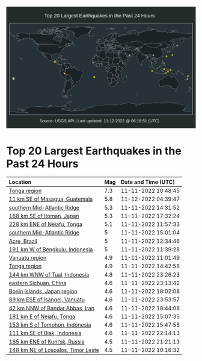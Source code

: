 ![Map](./map.png)

# Top 20 Largest Earthquakes in the Past 24 Hours

| Location | Mag | Date and Time (UTC) |
|:---|:---|:---|
| [Tonga region](https://earthquake.usgs.gov/earthquakes/eventpage/us7000ip0l) | 7.3 | 11-11-2022 10:48:45 |
| [11 km SE of Masagua, Guatemala](https://earthquake.usgs.gov/earthquakes/eventpage/us7000ip7p) | 5.8 | 11-12-2022 04:39:47 |
| [southern Mid-Atlantic Ridge](https://earthquake.usgs.gov/earthquakes/eventpage/us7000ip1t) | 5.3 | 11-11-2022 14:31:52 |
| [168 km SE of Itoman, Japan](https://earthquake.usgs.gov/earthquakes/eventpage/us7000ip48) | 5.3 | 11-11-2022 17:32:24 |
| [228 km ENE of Neiafu, Tonga](https://earthquake.usgs.gov/earthquakes/eventpage/us7000ip1c) | 5.1 | 11-11-2022 11:57:33 |
| [southern Mid-Atlantic Ridge](https://earthquake.usgs.gov/earthquakes/eventpage/us7000ip22) | 5 | 11-11-2022 15:01:04 |
| [Acre, Brazil](https://earthquake.usgs.gov/earthquakes/eventpage/us7000ip1g) | 5 | 11-11-2022 12:34:46 |
| [191 km W of Bengkulu, Indonesia](https://earthquake.usgs.gov/earthquakes/eventpage/us7000ip19) | 5 | 11-11-2022 11:39:28 |
| [Vanuatu region](https://earthquake.usgs.gov/earthquakes/eventpage/us7000ip16) | 4.9 | 11-11-2022 11:01:49 |
| [Tonga region](https://earthquake.usgs.gov/earthquakes/eventpage/us7000ip1v) | 4.9 | 11-11-2022 14:42:58 |
| [144 km WNW of Tual, Indonesia](https://earthquake.usgs.gov/earthquakes/eventpage/us7000ip6a) | 4.8 | 11-11-2022 23:26:23 |
| [eastern Sichuan, China](https://earthquake.usgs.gov/earthquakes/eventpage/us7000ip68) | 4.6 | 11-11-2022 23:13:42 |
| [Bonin Islands, Japan region](https://earthquake.usgs.gov/earthquakes/eventpage/us7000ip4d) | 4.6 | 11-11-2022 18:02:08 |
| [89 km ESE of Isangel, Vanuatu](https://earthquake.usgs.gov/earthquakes/eventpage/us7000ip6e) | 4.6 | 11-11-2022 23:53:57 |
| [42 km NNW of Bandar Abbas, Iran](https://earthquake.usgs.gov/earthquakes/eventpage/us7000ip4k) | 4.6 | 11-11-2022 18:44:08 |
| [181 km E of Neiafu, Tonga](https://earthquake.usgs.gov/earthquakes/eventpage/us7000ip21) | 4.6 | 11-11-2022 15:07:35 |
| [153 km S of Tomohon, Indonesia](https://earthquake.usgs.gov/earthquakes/eventpage/us7000ip3n) | 4.6 | 11-11-2022 15:47:58 |
| [111 km SE of Biak, Indonesia](https://earthquake.usgs.gov/earthquakes/eventpage/us7000ip5u) | 4.6 | 11-11-2022 22:14:13 |
| [165 km ENE of Kuril’sk, Russia](https://earthquake.usgs.gov/earthquakes/eventpage/us7000ip5e) | 4.5 | 11-11-2022 21:21:13 |
| [148 km NE of Lospalos, Timor Leste](https://earthquake.usgs.gov/earthquakes/eventpage/us7000ip0g) | 4.5 | 11-11-2022 10:16:32 |
